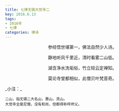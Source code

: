 ```yaml
---
title: 七律无锡大觉寺二
key: 2016.6.13
tags: 
- 2016年 
- 七律
categories: 律诗
---
```


<p align="center">参经悟世堪第一，佛法自然少人诗。
</p>
<p align="center">静地听风千里近，清时看雾二山低。
</p>
<p align="center">湖含净水洗垢俗，竹立轻云定禅知。
</p>
<p align="center">莫论寺堂都相似，此僧贝叶梵音奇。
</p>
_小注：_

```
二山，指无锡二大名山，惠山，灵山。
大觉寺全是尼僧，没有和尚，但都得称呼师父。
```